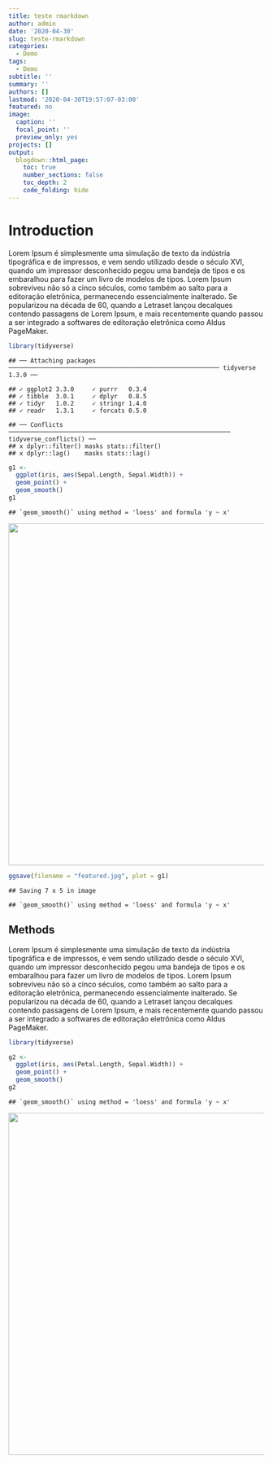 ```yaml
---
title: teste rmarkdown
author: admin
date: '2020-04-30'
slug: teste-rmarkdown
categories:
  - Demo
tags:
  - Demo
subtitle: ''
summary: ''
authors: []
lastmod: '2020-04-30T19:57:07-03:00'
featured: no
image:
  caption: ''
  focal_point: ''
  preview_only: yes
projects: []
output:
  blogdown::html_page:
    toc: true
    number_sections: false
    toc_depth: 2
    code_folding: hide
---
```


# Introduction

Lorem Ipsum é simplesmente uma simulação de texto da indústria tipográfica e de impressos, e vem sendo utilizado desde o século XVI, quando um impressor desconhecido pegou uma bandeja de tipos e os embaralhou para fazer um livro de modelos de tipos. Lorem Ipsum sobreviveu não só a cinco séculos, como também ao salto para a editoração eletrônica, permanecendo essencialmente inalterado. Se popularizou na década de 60, quando a Letraset lançou decalques contendo passagens de Lorem Ipsum, e mais recentemente quando passou a ser integrado a softwares de editoração eletrônica como Aldus PageMaker.


```r
library(tidyverse)
```

```
## ── Attaching packages ────────────────────────────────────────────────────────── tidyverse 1.3.0 ──
```

```
## ✓ ggplot2 3.3.0     ✓ purrr   0.3.4
## ✓ tibble  3.0.1     ✓ dplyr   0.8.5
## ✓ tidyr   1.0.2     ✓ stringr 1.4.0
## ✓ readr   1.3.1     ✓ forcats 0.5.0
```

```
## ── Conflicts ───────────────────────────────────────────────────────────── tidyverse_conflicts() ──
## x dplyr::filter() masks stats::filter()
## x dplyr::lag()    masks stats::lag()
```

```r
g1 <- 
  ggplot(iris, aes(Sepal.Length, Sepal.Width)) +
  geom_point() +
  geom_smooth()
g1
```

```
## `geom_smooth()` using method = 'loess' and formula 'y ~ x'
```

<img src="/post/2020-04-30-teste-rmarkdown/index_files/figure-html/unnamed-chunk-1-1.png" width="672" />

```r
ggsave(filename = "featured.jpg", plot = g1)
```

```
## Saving 7 x 5 in image
```

```
## `geom_smooth()` using method = 'loess' and formula 'y ~ x'
```

## Methods

Lorem Ipsum é simplesmente uma simulação de texto da indústria tipográfica e de impressos, e vem sendo utilizado desde o século XVI, quando um impressor desconhecido pegou uma bandeja de tipos e os embaralhou para fazer um livro de modelos de tipos. Lorem Ipsum sobreviveu não só a cinco séculos, como também ao salto para a editoração eletrônica, permanecendo essencialmente inalterado. Se popularizou na década de 60, quando a Letraset lançou decalques contendo passagens de Lorem Ipsum, e mais recentemente quando passou a ser integrado a softwares de editoração eletrônica como Aldus PageMaker.


```r
library(tidyverse)

g2 <- 
  ggplot(iris, aes(Petal.Length, Sepal.Width)) +
  geom_point() +
  geom_smooth()
g2
```

```
## `geom_smooth()` using method = 'loess' and formula 'y ~ x'
```

<img src="/post/2020-04-30-teste-rmarkdown/index_files/figure-html/unnamed-chunk-2-1.png" width="672" />



